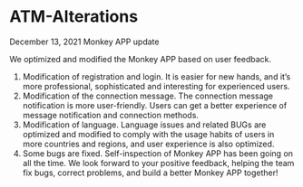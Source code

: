 # ATM-Alterations
December 13, 2021  Monkey APP update 

We optimized and modified the Monkey APP based on user feedback.
1.	Modification of registration and login. It is easier for new hands, and it’s more professional, sophisticated and interesting for experienced users.
2.	Modification of the connection message. The connection message notification is more user-friendly. Users can get a better experience of message notification and connection methods.
3.	Modification of language. Language issues and related BUGs are optimized and modified to comply with the usage habits of users in more countries and regions, and user experience is also optimized.
4.	Some bugs are fixed. Self-inspection of Monkey APP has been going on all the time. We look forward to your positive feedback, helping the team fix bugs, correct problems, and build a better Monkey APP together!
